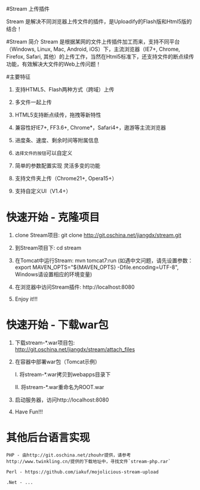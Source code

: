 #Stream 上传插件

Stream 是解决不同浏览器上传文件的插件，是Uploadify的Flash版和Html5版的结合！

#Stream 简介
Stream 是根据某网的文件上传插件加工而来，支持不同平台（Windows, Linux, Mac, Android, iOS）下，主流浏览器（IE7+, Chrome, Firefox, Safari, 其他）的上传工作，当然在Html5标准下，还支持文件的断点续传功能，有效解决大文件的Web上传问题！

#主要特征
1. 支持HTML5、Flash两种方式（跨域）上传

2. 多文件一起上传

3. HTML5支持断点续传，拖拽等新特性

4. 兼容性好IE7+, FF3.6+, Chrome*，Safari4+，遨游等主流浏览器

5. 进度条、速度、剩余时间等附属信息

6. `选择文件的按钮`可以自定义

7. 简单的参数配置实现 灵活多变的功能

8. 支持文件夹上传（Chrome21+, Opera15+）

9. 支持自定义UI（V1.4+）


# 快速开始 - 克隆项目
1. clone Stream项目: git clone http://git.oschina.net/jiangdx/stream.git
2. 到Stream项目下: cd stream
3. 在Tomcat中运行Stream: mvn tomcat7:run
   (如遇中文问题，请先设置参数：export MAVEN_OPTS="${MAVEN_OPTS} -Dfile.encoding=UTF-8", Windows请设置相应的环境变量)
    
4. 在浏览器中访问Stream插件: http://localhost:8080
5. Enjoy it!!!


# 快速开始 - 下载war包
1. 下载stream-*.war项目包: http://git.oschina.net/jiangdx/stream/attach_files
2. 在容器中部署war包（Tomcat示例）

     I.  将stream-*.war拷贝到webapps目录下

     II. 将stream-*.war重命名为ROOT.war
3. 启动服务器，访问http://localhost:8080
4. Have Fun!!! 


# 其他后台语言实现
	PHP - 由http://git.oschina.net/zhouhr提供，请参考http://www.twinkling.cn/提供的下载地址中，寻找文件`stream-php.rar`
	
	Perl - https://github.com/iakuf/mojolicious-stream-upload
	
	.Net - ... 